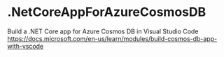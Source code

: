 # .NetCoreAppForAzureCosmosDB
Build a .NET Core app for Azure Cosmos DB in Visual Studio Code 
https://docs.microsoft.com/en-us/learn/modules/build-cosmos-db-app-with-vscode
